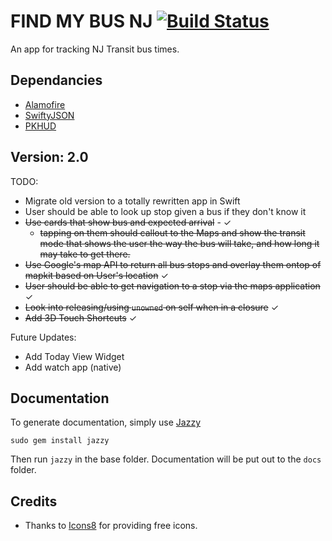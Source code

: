 # FIND MY BUS NJ [![Build Status](https://www.bitrise.io/app/5c8adfc7a3ee8755.svg?token=LiaTatcc2s4PIYhhSC-G6A&branch=master)](https://www.bitrise.io/app/5c8adfc7a3ee8755)
An app for tracking NJ Transit bus times.

## Dependancies

* [Alamofire](https://github.com/Alamofire/Alamofire)
* [SwiftyJSON](https://github.com/SwiftyJSON/SwiftyJSON)
* [PKHUD](https://github.com/pkluz/PKHUD)

## Version: 2.0
TODO:
- Migrate old version to a totally rewritten app in Swift
- User should be able to look up stop given a bus if they don't know it
- ~~Use cards that show bus and expected arrival~~ - ✓
    * ~~tapping on them should callout to the Maps and show the transit mode that shows the user the way the bus will take, and how long it may take to get there.~~ 
- ~~Use Google's map API to return all bus stops and overlay them ontop of mapkit based on User's location~~ ✓
- ~~User should be able to get navigation to a stop via the maps application~~ ✓
- ~~Look into releasing/using `unowned` on self when in a closure~~ ✓
- ~~Add 3D Touch Shortcuts~~ ✓

Future Updates:
- Add Today View Widget
- Add watch app (native)

## Documentation
To generate documentation, simply use [Jazzy](https://github.com/realm/jazzy)

`sudo gem install jazzy`

Then run `jazzy` in the base folder. Documentation will be put out to the `docs` folder.


## Credits

* Thanks to [Icons8](https://icons8.com) for providing free icons.